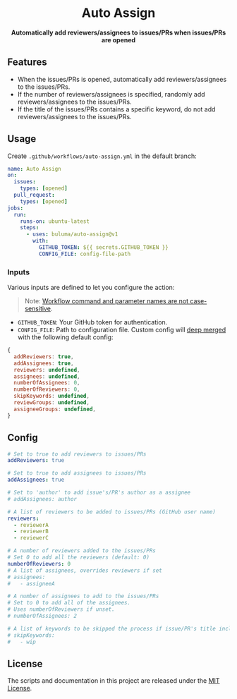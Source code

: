 <h1 align="center">Auto Assign</h1>
<p align="center"><strong>Automatically add reviewers/assignees to issues/PRs when issues/PRs are opened</strong></p>

## Features

- When the issues/PRs is opened, automatically add reviewers/assignees to the issues/PRs.
- If the number of reviewers/assignees is specified, randomly add reviewers/assignees to the issues/PRs.
- If the title of the issues/PRs contains a specific keyword, do not add reviewers/assignees to the issues/PRs.

## Usage

Create `.github/workflows/auto-assign.yml` in the default branch:

```yaml
name: Auto Assign
on:
  issues:
    types: [opened]
  pull_request:
    types: [opened]
jobs:
  run:
    runs-on: ubuntu-latest
    steps:
      - uses: buluma/auto-assign@v1
        with:
          GITHUB_TOKEN: ${{ secrets.GITHUB_TOKEN }}
          CONFIG_FILE: config-file-path
```

### Inputs

Various inputs are defined to let you configure the action:

> Note: [Workflow command and parameter names are not case-sensitive](https://docs.github.com/en/free-pro-team@latest/actions/reference/workflow-commands-for-github-actions#about-workflow-commands).

- `GITHUB_TOKEN`: Your GitHub token for authentication.
- `CONFIG_FILE`: Path to configuration file. Custom config will [deep merged](https://lodash.com/docs/4.17.15#merge) with the following default config:

```js
{
  addReviewers: true,
  addAssignees: true,
  reviewers: undefined,
  assignees: undefined,
  numberOfAssignees: 0,
  numberOfReviewers: 0,
  skipKeywords: undefined,
  reviewGroups: undefined,
  assigneeGroups: undefined,
}
```

## Config

```yaml
# Set to true to add reviewers to issues/PRs
addReviewers: true

# Set to true to add assignees to issues/PRs
addAssignees: true

# Set to 'author' to add issue's/PR's author as a assignee
# addAssignees: author

# A list of reviewers to be added to issues/PRs (GitHub user name)
reviewers:
  - reviewerA
  - reviewerB
  - reviewerC

# A number of reviewers added to the issues/PRs
# Set 0 to add all the reviewers (default: 0)
numberOfReviewers: 0
# A list of assignees, overrides reviewers if set
# assignees:
#   - assigneeA

# A number of assignees to add to the issues/PRs
# Set to 0 to add all of the assignees.
# Uses numberOfReviewers if unset.
# numberOfAssignees: 2

# A list of keywords to be skipped the process if issue/PR's title include it
# skipKeywords:
#   - wip
```

## License

The scripts and documentation in this project are released under the [MIT License](LICENSE).
